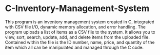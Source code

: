 # C-Inventory-Management-System
This program is an inventory management system created in C, integrated with CSV file I/O, dynamic memory allocation, and error handling. The program uploads a list of items as a CSV file to the system. It allows you to view, sort, search, update, add, and delete items from the uploaded file. Contained within the file is the ID number, name, price, and quantity of the item which all can be manipulated and managed through the C code.
